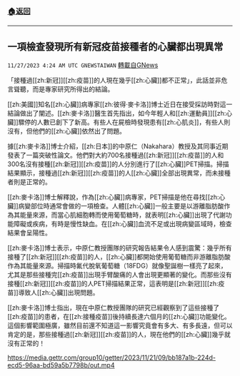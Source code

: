 ###  [:house:返回](README.md)
---


## 一項檢查發現所有新冠疫苗接種者的心臟都出現異常
`11/27/2023 4:24 AM UTC GNEWSTAIWAN` [轉載自GNews](https://gnews.org/articles/2040931)



「接種過[[zh:新冠]][[zh:疫苗]]的人現在幾乎[[zh:心臟]]都不正常」，此話並非危言聳聽，而是專家研究所得出的結論。  

[[zh:美國]]知名[[zh:心臟]]病專家[[zh:彼得·麥卡洛]]博士近日在接受採訪時對這一結論做出了闡述。[[zh:麥卡洛]]醫生首先指出，如今年輕人和[[zh:運動員]][[zh:心臟]]驟停的人數已創下了新高。有些人在屍檢時發現患有[[zh:心肌炎]]，有些人則沒有，但他們的[[zh:心臟]]依然出了問題。

  

據[[zh:麥卡洛]]博士介紹，[[zh:日本]]的中原仁（Nakahara）教授及其同事近期發表了一篇突破性論文。他們對大約700名接種過[[zh:新冠]][[zh:疫苗]]的人和300名沒有接種[[zh:新冠]][[zh:疫苗]]的人分別進行了[[zh:心臟]]PET掃描。掃描結果顯示，接種過[[zh:新冠]][[zh:疫苗]]的人[[zh:心臟]]全部出現異常，而未接種者則是正常的。

  

[[zh:麥卡洛]]博士解釋說，作為[[zh:心臟]]病專家，PET掃描是他在尋找[[zh:心臟]]病變部位時通常會做的一項檢查。人體[[zh:心臟]]一般主要是以游離脂肪酸作為其能量來源，而當心肌細胞轉而使用葡萄糖時，就表明[[zh:心臟]]出現了代謝功能障礙或疾病，有時是慢性缺血。在[[zh:心臟]]血流不足或出現病變區域時，檢查結果會呈陽性。

  

[[zh:麥卡洛]]博士表示，中原仁教授團隊的研究報告結果令人感到震驚：幾乎所有接種了[[zh:新冠]][[zh:疫苗]]的人，[[zh:心臟]]都開始使用葡萄糖而非游離脂肪酸作為其能量來源。掃描時氟代脫氧葡萄糖（18FDG）就像聖誕樹一樣亮了起來，尤其是那些接種完[[zh:疫苗]]出現手臂酸痛的人會出現更顯著的變化。而那些沒有接種[[zh:新冠]][[zh:疫苗]]的人PET掃描結果正常，這表明是[[zh:新冠]][[zh:疫苗]]導致人[[zh:心臟]]出現問題。

  

[[zh:麥卡洛]]博士指出，現在中原仁教授團隊的研究已經觀察到了這些接種了[[zh:疫苗]]的患者，在[[zh:接種疫苗]]後持續長達六個月的[[zh:心臟]]功能變化。這個影響範圍極廣，雖然目前還不知道這一影響究竟會有多大、有多長遠，但可以肯定的是，那些接種過[[zh:新冠]][[zh:疫苗]]的人，現在他們的[[zh:心臟]]幾乎就沒有正常的！


https://media.gettr.com/group10/getter/2023/11/21/09/bb187a1b-224d-ecd5-96aa-bd59a5b7798b/out.mp4



